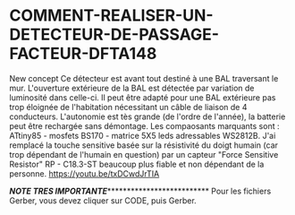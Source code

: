 # COMMENT-REALISER-UN-DETECTEUR-DE-PASSAGE-FACTEUR-DFTA148
New concept
Ce détecteur est avant tout destiné à une BAL traversant le mur. L'ouverture extérieure de la BAL est détectée  par variation de luminosité dans celle-ci.
Il peut être adapté pour une BAL extérieure pas trop éloignée de l'habitation nécessitant  un câble de liaison de 4 conducteurs.
L'autonomie est tès grande (de l'ordre de l'année), la batterie peut être rechargée sans démontage.
Les compaosants marquants sont : ATtiny85 - mosfets BS170 - matrice 5X5 leds adressables WS2812B.
J'ai remplacé la touche sensitive basée sur la résistivité du doigt humain (car trop dépendant de l'humain en question) par un capteur "Force Sensitive Resistor" RP - C18.3-ST beaucoup plus fiable et non dépendant de la personne.
https://youtu.be/txDCwdJrTIA

*********************************************************************************NOTE TRES IMPORTANTE***********************************************************************************************************
Pour les fichiers Gerber, vous devez cliquer sur CODE, puis Gerber.
